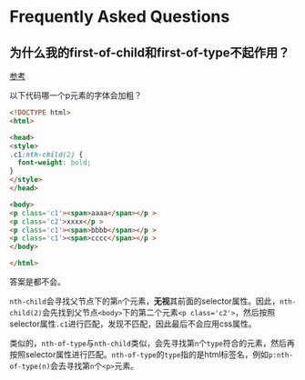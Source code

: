 # Frequently Asked Questions

## 为什么我的first-of-child和first-of-type不起作用？

[参考](https://stackoverflow.com/questions/2717480/css-selector-for-first-element-with-class)

以下代码哪一个p元素的字体会加粗？

``` html
<!DOCTYPE html>
<html>

<head>
<style>
.c1:nth-child(2) {
  font-weight: bold;
}
</style>
</head>

<body>
<p class='c1'><span>aaaa</span></p >
<p class='c2'>xxxx</p >
<p class='c1'><span>bbbb</span></p >
<p class='c1'><span>cccc</span></p >
</body>

</html>
```

答案是都不会。

`nth-child`会寻找父节点下的第`n`个元素，**无视**其前面的selector属性。因此，`nth-child(2)`会先找到父节点`<body>`下的第二个元素`<p class='c2'>`，然后按照selector属性`.c1`进行匹配，发现不匹配，因此最后不会应用css属性。

类似的，`nth-of-type`与`nth-child`类似，会先寻找第`n`个`type`符合的元素，然后再按照selector属性进行匹配。`nth-of-type`的`type`指的是html标签名，例如`p:nth-of-type(n)`会去寻找第`n`个`<p>`元素。